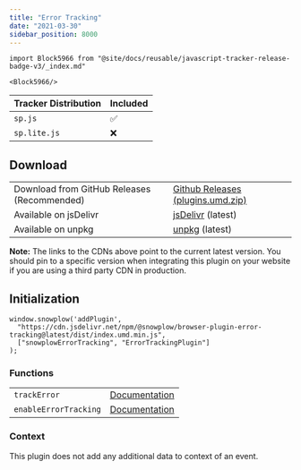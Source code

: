 ```yaml
---
title: "Error Tracking"
date: "2021-03-30"
sidebar_position: 8000
---
```


```mdx-code-block
import Block5966 from "@site/docs/reusable/javascript-tracker-release-badge-v3/_index.md"

<Block5966/>
```

| Tracker Distribution | Included |
| --- | --- |
| `sp.js` | ✅ |
| `sp.lite.js` | ❌ |

## Download

<table class="has-fixed-layout"><tbody><tr><td>Download from GitHub Releases (Recommended)</td><td><a href="https://github.com/snowplow/snowplow-javascript-tracker/releases" target="_blank" rel="noreferrer noopener">Github Releases (plugins.umd.zip)</a></td></tr><tr><td>Available on jsDelivr</td><td><a href="https://cdn.jsdelivr.net/npm/@snowplow/browser-plugin-error-tracking@latest/dist/index.umd.min.js" target="_blank" rel="noreferrer noopener">jsDelivr</a> (latest)</td></tr><tr><td>Available on unpkg</td><td><a href="https://unpkg.com/@snowplow/browser-plugin-error-tracking@latest/dist/index.umd.min.js" target="_blank" rel="noreferrer noopener">unpkg</a> (latest)</td></tr></tbody></table>

**Note:** The links to the CDNs above point to the current latest version. You should pin to a specific version when integrating this plugin on your website if you are using a third party CDN in production.

## Initialization

```
window.snowplow('addPlugin', 
  "https://cdn.jsdelivr.net/npm/@snowplow/browser-plugin-error-tracking@latest/dist/index.umd.min.js",
  ["snowplowErrorTracking", "ErrorTrackingPlugin"]
);
```

### Functions

<table class="has-fixed-layout"><tbody><tr><td><code>trackError</code></td><td><a href="/docs/migrated/collecting-data/collecting-from-own-applications/javascript-trackers/javascript-tracker/javascript-tracker-v3/tracking-events/#trackError">Documentation</a></td></tr><tr><td><code>enableErrorTracking</code></td><td><a href="/docs/migrated/collecting-data/collecting-from-own-applications/javascript-trackers/javascript-tracker/javascript-tracker-v3/tracking-events/#enableErrorTracking">Documentation</a></td></tr></tbody></table>

### Context

This plugin does not add any additional data to context of an event.
